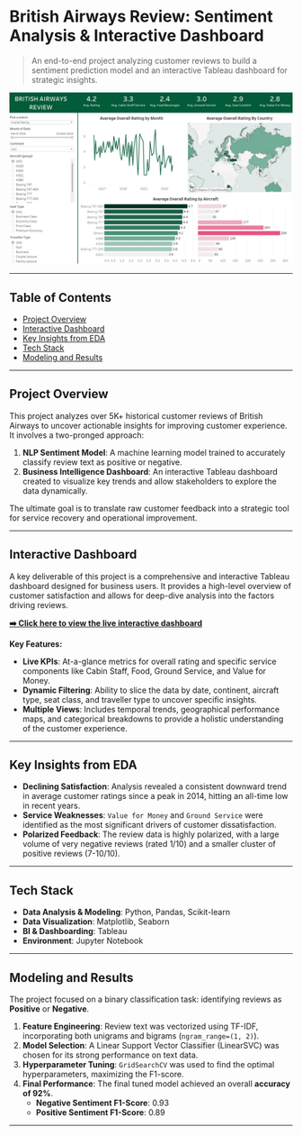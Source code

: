 # British Airways Review: Sentiment Analysis & Interactive Dashboard

> An end-to-end project analyzing customer reviews to build a sentiment prediction model and an interactive Tableau dashboard for strategic insights.

![Tableau Dashboard Screenshot](British-Airways-Tableau.png)

---

## Table of Contents
* [Project Overview](#project-overview)
* [Interactive Dashboard](#interactive-dashboard)
* [Key Insights from EDA](#key-insights-from-eda)
* [Tech Stack](#tech-stack)
* [Modeling and Results](#modeling-and-results)


---

## Project Overview

This project analyzes over 5K+ historical customer reviews of British Airways to uncover actionable insights for improving customer experience. It involves a two-pronged approach:

1.  **NLP Sentiment Model**: A machine learning model trained to accurately classify review text as positive or negative.
2.  **Business Intelligence Dashboard**: An interactive Tableau dashboard created to visualize key trends and allow stakeholders to explore the data dynamically.

The ultimate goal is to translate raw customer feedback into a strategic tool for service recovery and operational improvement.

---

## Interactive Dashboard

A key deliverable of this project is a comprehensive and interactive Tableau dashboard designed for business users. It provides a high-level overview of customer satisfaction and allows for deep-dive analysis into the factors driving reviews.

**[➡️ Click here to view the live interactive dashboard](https://public.tableau.com/app/profile/vivo.sorhie/viz/BritishAirways_17114720180080/Dashboard1)**

**Key Features:**
* **Live KPIs**: At-a-glance metrics for overall rating and specific service components like Cabin Staff, Food, Ground Service, and Value for Money.
* **Dynamic Filtering**: Ability to slice the data by date, continent, aircraft type, seat class, and traveller type to uncover specific insights.
* **Multiple Views**: Includes temporal trends, geographical performance maps, and categorical breakdowns to provide a holistic understanding of the customer experience.

---

## Key Insights from EDA

* **Declining Satisfaction**: Analysis revealed a consistent downward trend in average customer ratings since a peak in 2014, hitting an all-time low in recent years.
* **Service Weaknesses**: `Value for Money` and `Ground Service` were identified as the most significant drivers of customer dissatisfaction.
* **Polarized Feedback**: The review data is highly polarized, with a large volume of very negative reviews (rated 1/10) and a smaller cluster of positive reviews (7-10/10).

---

## Tech Stack
* **Data Analysis & Modeling**: Python, Pandas, Scikit-learn
* **Data Visualization**: Matplotlib, Seaborn
* **BI & Dashboarding**: Tableau
* **Environment**: Jupyter Notebook

---

## Modeling and Results

The project focused on a binary classification task: identifying reviews as **Positive** or **Negative**.

1.  **Feature Engineering**: Review text was vectorized using TF-IDF, incorporating both unigrams and bigrams (`ngram_range=(1, 2)`).
2.  **Model Selection**: A Linear Support Vector Classifier (LinearSVC) was chosen for its strong performance on text data.
3.  **Hyperparameter Tuning**: `GridSearchCV` was used to find the optimal hyperparameters, maximizing the F1-score.
4.  **Final Performance**: The final tuned model achieved an overall **accuracy of 92%**.
    * **Negative Sentiment F1-Score**: 0.93
    * **Positive Sentiment F1-Score**: 0.89

---
